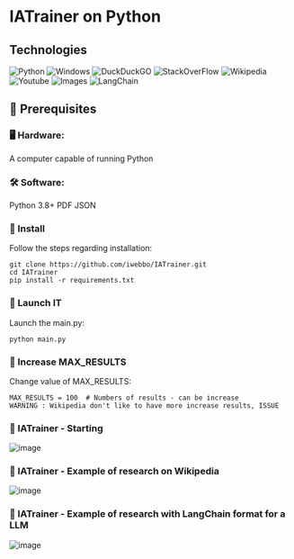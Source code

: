 # IATrainer on Python

## Technologies 

![Python](https://img.shields.io/badge/Python-3776AB?style=for-the-badge&logo=python&logoColor=white) ![Windows](https://img.shields.io/badge/Windows-0078D6?style=for-the-badge&logo=windows&logoColor=white) ![DuckDuckGO](https://img.shields.io/badge/DuckDuckGO-FCC624?style=for-the-badge&logo=DuckDuckGO&logoColor=black)
![StackOverFlow](https://img.shields.io/badge/StackOverFlow-3776AB?style=for-the-badge&logo=StackOverFlow&logoColor=white) ![Wikipedia](https://img.shields.io/badge/Wikipedia-3776AB?style=for-the-badge&logo=Wikipedia&logoColor=white) ![Youtube](https://img.shields.io/badge/Youtube-3776AB?style=for-the-badge&logo=Youtube&logoColor=white) ![Images](https://img.shields.io/badge/Images-3776AB?style=for-the-badge&logo=Images&logoColor=white) ![LangChain](https://img.shields.io/badge/LangChain-3776AB?style=for-the-badge&logo=LangChain&logoColor=white)

## 📌 Prerequisites
### 🖥 Hardware:

A computer capable of running Python

### 🛠 Software:

Python 3.8+
PDF
JSON

### 🔧 Install

Follow the steps regarding installation:
```
git clone https://github.com/iwebbo/IATrainer.git
cd IATrainer
pip install -r requirements.txt

```

### 🔧 Launch IT

Launch the main.py:
```
python main.py

```

### 🔧 Increase MAX_RESULTS

Change value of MAX_RESULTS:
```
MAX_RESULTS = 100  # Numbers of results - can be increase
WARNING : Wikipedia don't like to have more increase results, ISSUE

```

### 🔧 IATrainer - Starting
![image](https://github.com/user-attachments/assets/6ede9615-723d-4476-876b-dc6804c73ce4)

### 🔧 IATrainer - Example of research on Wikipedia 
![image](https://github.com/user-attachments/assets/dea499a3-4ccb-4593-98e6-70ce6ea3d0e8)

### 🔧 IATrainer - Example of research with LangChain format for a LLM
![image](https://github.com/user-attachments/assets/18180e43-028c-41ad-95c3-5b890d3e3fc5)



